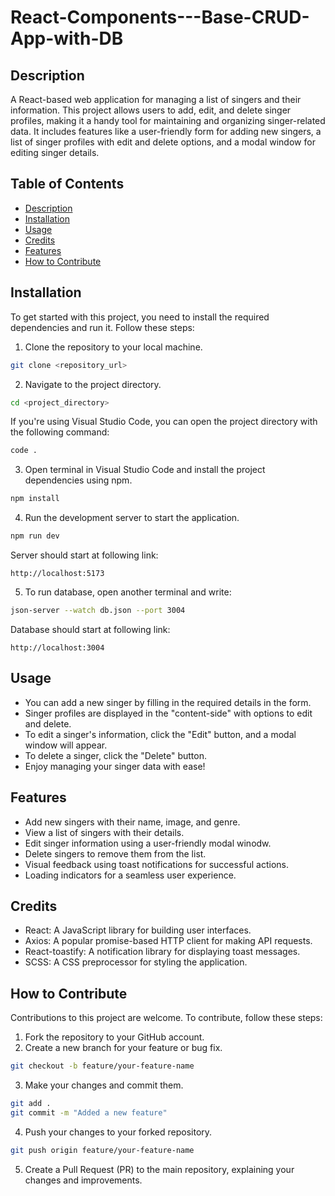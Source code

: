 # React-Components---Base-CRUD-App-with-DB

## Description

A React-based web application for managing a list of singers and their information. This project allows users to add, edit, and delete singer profiles, making it a handy tool for maintaining and organizing singer-related data. It includes features like a user-friendly form for adding new singers, a list of singer profiles with edit and delete options, and a modal window for editing singer details.

## Table of Contents

- [Description](#description)
- [Installation](#installation)
- [Usage](#usage)
- [Credits](#credits)
- [Features](#features)
- [How to Contribute](#how-to-contribute)

## Installation

To get started with this project, you need to install the required dependencies and run it. Follow these steps:

1. Clone the repository to your local machine.

```bash
git clone <repository_url>
```

2. Navigate to the project directory.

```bash
cd <project_directory>
```

If you're using Visual Studio Code, you can open the project directory with the following command:
```bash
code .
```

3. Open terminal in Visual Studio Code and install the project dependencies using npm.

```bash
npm install
```

4. Run the development server to start the application.

```bash
npm run dev
```

Server should start at following link: 

`http://localhost:5173`

5. To run database, open another terminal and write:

```bash
json-server --watch db.json --port 3004 
```

Database should start at following link: 

`http://localhost:3004`

## Usage

* You can add a new singer by filling in the required details in the form.
* Singer profiles are displayed in the "content-side" with options to edit and delete.
* To edit a singer's information, click the "Edit" button, and a modal window will appear.
* To delete a singer, click the "Delete" button.
* Enjoy managing your singer data with ease!

## Features

* Add new singers with their name, image, and genre.
* View a list of singers with their details.
* Edit singer information using a user-friendly modal winodw.
* Delete singers to remove them from the list.
* Visual feedback using toast notifications for successful actions.
* Loading indicators for a seamless user experience.

## Credits

* React: A JavaScript library for building user interfaces.
* Axios: A popular promise-based HTTP client for making API requests.
* React-toastify: A notification library for displaying toast messages.
* SCSS: A CSS preprocessor for styling the application.

## How to Contribute

Contributions to this project are welcome. To contribute, follow these steps:

1. Fork the repository to your GitHub account.
2. Create a new branch for your feature or bug fix.

```bash
git checkout -b feature/your-feature-name
```

3. Make your changes and commit them.

```bash
git add .
git commit -m "Added a new feature"
```

4. Push your changes to your forked repository.

```bash 
git push origin feature/your-feature-name
```

5. Create a Pull Request (PR) to the main repository, explaining your changes and improvements.
